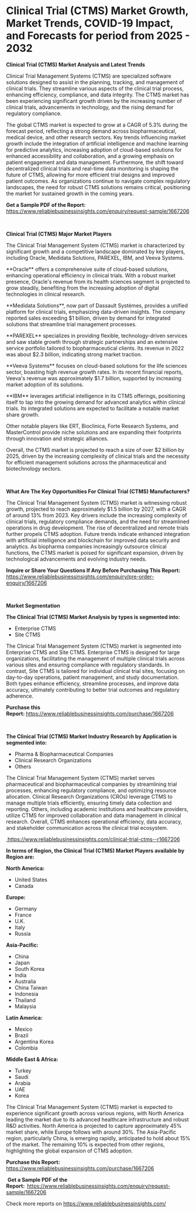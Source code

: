 <p><h1>Clinical Trial (CTMS) Market Growth, Market Trends, COVID-19 Impact, and Forecasts for period from 2025 - 2032</h1></p><p><strong>Clinical Trial (CTMS) Market Analysis and Latest Trends</strong></p>
<p><p>Clinical Trial Management Systems (CTMS) are specialized software solutions designed to assist in the planning, tracking, and management of clinical trials. They streamline various aspects of the clinical trial process, enhancing efficiency, compliance, and data integrity. The CTMS market has been experiencing significant growth driven by the increasing number of clinical trials, advancements in technology, and the rising demand for regulatory compliance.</p><p>The global CTMS market is expected to grow at a CAGR of 5.3% during the forecast period, reflecting a strong demand across biopharmaceutical, medical device, and other research sectors. Key trends influencing market growth include the integration of artificial intelligence and machine learning for predictive analytics, increasing adoption of cloud-based solutions for enhanced accessibility and collaboration, and a growing emphasis on patient engagement and data management. Furthermore, the shift toward decentralized clinical trials and real-time data monitoring is shaping the future of CTMS, allowing for more efficient trial designs and improved patient outcomes. As organizations continue to navigate complex regulatory landscapes, the need for robust CTMS solutions remains critical, positioning the market for sustained growth in the coming years.</p></p>
<p><strong>Get a Sample PDF of the Report:&nbsp;</strong> <a href="https://www.reliablebusinessinsights.com/enquiry/request-sample/1667206?utm_campaign=3314&utm_medium=2&utm_source=Github&utm_content=ia&utm_term=11032025&utm_id=clinical-trial-ctms">https://www.reliablebusinessinsights.com/enquiry/request-sample/1667206</a></p>
<p>&nbsp;</p>
<p><strong>Clinical Trial (CTMS) Major Market Players</strong></p>
<p><p>The Clinical Trial Management System (CTMS) market is characterized by significant growth and a competitive landscape dominated by key players, including Oracle, Medidata Solutions, PAREXEL, IBM, and Veeva Systems. </p><p>**Oracle** offers a comprehensive suite of cloud-based solutions, enhancing operational efficiency in clinical trials. With a robust market presence, Oracle's revenue from its health sciences segment is projected to grow steadily, benefiting from the increasing adoption of digital technologies in clinical research.</p><p>**Medidata Solutions**, now part of Dassault Systèmes, provides a unified platform for clinical trials, emphasizing data-driven insights. The company reported sales exceeding $1 billion, driven by demand for integrated solutions that streamline trial management processes.</p><p>**PAREXEL** specializes in providing flexible, technology-driven services and saw stable growth through strategic partnerships and an extensive service portfolio tailored to biopharmaceutical clients. Its revenue in 2022 was about $2.3 billion, indicating strong market traction.</p><p>**Veeva Systems** focuses on cloud-based solutions for the life sciences sector, boasting high revenue growth rates. In its recent financial reports, Veeva's revenue was approximately $1.7 billion, supported by increasing market adoption of its solutions.</p><p>**IBM** leverages artificial intelligence in its CTMS offerings, positioning itself to tap into the growing demand for advanced analytics within clinical trials. Its integrated solutions are expected to facilitate a notable market share growth.</p><p>Other notable players like ERT, Bioclinica, Forte Research Systems, and MasterControl provide niche solutions and are expanding their footprints through innovation and strategic alliances. </p><p>Overall, the CTMS market is projected to reach a size of over $2 billion by 2025, driven by the increasing complexity of clinical trials and the necessity for efficient management solutions across the pharmaceutical and biotechnology sectors.</p></p>
<p>&nbsp;</p>
<p><strong>What Are The Key Opportunities For Clinical Trial (CTMS) Manufacturers?</strong></p>
<p><p>The Clinical Trial Management System (CTMS) market is witnessing robust growth, projected to reach approximately $1.5 billion by 2027, with a CAGR of around 13% from 2023. Key drivers include the increasing complexity of clinical trials, regulatory compliance demands, and the need for streamlined operations in drug development. The rise of decentralized and remote trials further propels CTMS adoption. Future trends indicate enhanced integration with artificial intelligence and blockchain for improved data security and analytics. As biopharma companies increasingly outsource clinical functions, the CTMS market is poised for significant expansion, driven by technological advancements and evolving industry needs.</p></p>
<p><strong>Inquire or Share Your Questions If Any Before Purchasing This Report:</strong> <a href="https://www.reliablebusinessinsights.com/enquiry/pre-order-enquiry/1667206?utm_campaign=3314&utm_medium=2&utm_source=Github&utm_content=ia&utm_term=11032025&utm_id=clinical-trial-ctms">https://www.reliablebusinessinsights.com/enquiry/pre-order-enquiry/1667206</a></p>
<p>&nbsp;</p>
<p><strong>Market Segmentation</strong></p>
<p><strong>The Clinical Trial (CTMS) Market Analysis by types is segmented into:</strong></p>
<p><ul><li>Enterprise CTMS</li><li>Site CTMS</li></ul></p>
<p><p>The Clinical Trial Management System (CTMS) market is segmented into Enterprise CTMS and Site CTMS. Enterprise CTMS is designed for large organizations, facilitating the management of multiple clinical trials across various sites and ensuring compliance with regulatory standards. In contrast, Site CTMS is tailored for individual clinical trial sites, focusing on day-to-day operations, patient management, and study documentation. Both types enhance efficiency, streamline processes, and improve data accuracy, ultimately contributing to better trial outcomes and regulatory adherence.</p></p>
<p><strong>Purchase this Report:&nbsp;</strong><a href="https://www.reliablebusinessinsights.com/purchase/1667206?utm_campaign=3314&utm_medium=2&utm_source=Github&utm_content=ia&utm_term=11032025&utm_id=clinical-trial-ctms">https://www.reliablebusinessinsights.com/purchase/1667206</a></p>
<p>&nbsp;</p>
<p><strong>The Clinical Trial (CTMS) Market Industry Research by Application is segmented into:</strong></p>
<p><ul><li>Pharma & Biopharmaceutical Companies</li><li>Clinical Research Organizations</li><li>Others</li></ul></p>
<p><p>The Clinical Trial Management System (CTMS) market serves pharmaceutical and biopharmaceutical companies by streamlining trial processes, enhancing regulatory compliance, and optimizing resource allocation. Clinical Research Organizations (CROs) leverage CTMS to manage multiple trials efficiently, ensuring timely data collection and reporting. Others, including academic institutions and healthcare providers, utilize CTMS for improved collaboration and data management in clinical research. Overall, CTMS enhances operational efficiency, data accuracy, and stakeholder communication across the clinical trial ecosystem.</p></p>
<p><a href="https://www.reliablebusinessinsights.com/clinical-trial-ctms--r1667206?utm_campaign=3314&utm_medium=2&utm_source=Github&utm_content=ia&utm_term=11032025&utm_id=clinical-trial-ctms">&nbsp;https://www.reliablebusinessinsights.com/clinical-trial-ctms--r1667206</a></p>
<p><strong>In terms of Region, the Clinical Trial (CTMS) Market Players available by Region are:</strong></p>
<p>
    <p> <strong> North America: </strong>
        <ul>
            <li>United States</li>
            <li>Canada</li>
        </ul>
        </p> 
    <p> <strong> Europe: </strong>
        <ul>
            <li>Germany</li>
            <li>France</li>
            <li>U.K.</li>
            <li>Italy</li>
            <li>Russia</li>
        </ul>
        </p> 
    <p> <strong> Asia-Pacific: </strong>
        <ul>
            <li>China</li>
            <li>Japan</li>
            <li>South Korea</li>
            <li>India</li>
            <li>Australia</li>
            <li>China Taiwan</li>
            <li>Indonesia</li>
            <li>Thailand</li>
            <li>Malaysia</li>
        </ul>
        </p> 
    <p> <strong> Latin America: </strong>
        <ul>
            <li>Mexico</li>
            <li>Brazil</li>
            <li>Argentina Korea</li>
            <li>Colombia</li>
        </ul>
        </p> 
    <p> <strong> Middle East & Africa: </strong>
        <ul>
            <li>Turkey</li>
            <li>Saudi</li>
            <li>Arabia</li>
            <li>UAE</li>
            <li>Korea</li>
        </ul>
    </p>
    </p>
<p><p>The Clinical Trial Management System (CTMS) market is expected to experience significant growth across various regions, with North America leading the market due to its advanced healthcare infrastructure and robust R&D activities. North America is projected to capture approximately 45% market share, while Europe follows with around 30%. The Asia-Pacific region, particularly China, is emerging rapidly, anticipated to hold about 15% of the market. The remaining 10% is expected from other regions, highlighting the global expansion of CTMS adoption.</p></p>
<p><strong>Purchase this Report: </strong><a href="https://www.reliablebusinessinsights.com/purchase/1667206?utm_campaign=3314&utm_medium=2&utm_source=Github&utm_content=ia&utm_term=11032025&utm_id=clinical-trial-ctms">https://www.reliablebusinessinsights.com/purchase/1667206</a></p>
<p>&nbsp;<strong>Get a Sample PDF of the Report:&nbsp;&nbsp;</strong><a href="https://www.reliablebusinessinsights.com/enquiry/request-sample/1667206?utm_campaign=3314&utm_medium=2&utm_source=Github&utm_content=ia&utm_term=11032025&utm_id=clinical-trial-ctms">https://www.reliablebusinessinsights.com/enquiry/request-sample/1667206</a></p>
<p><strong></strong></p>
<p>Check more reports on <a href="https://www.reliablebusinessinsights.com/?utm_campaign=3314&utm_medium=2&utm_source=Github&utm_content=ia&utm_term=11032025&utm_id=clinical-trial-ctms">https://www.reliablebusinessinsights.com/</a></p>
